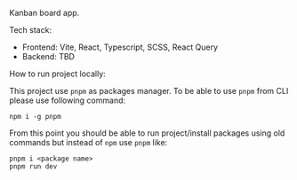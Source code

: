 Kanban board app.

Tech stack:
- Frontend: Vite, React, Typescript, SCSS, React Query
- Backend: TBD

How to run project locally:

This project use `pnpm` as packages manager. To be able to use `pnpm` from CLI please use following command:

```
npm i -g pnpm
```

From this point you should be able to run project/install packages using old commands but instead of `npm` use `pnpm` like:

```
pnpm i <package name>
pnpm run dev
```

